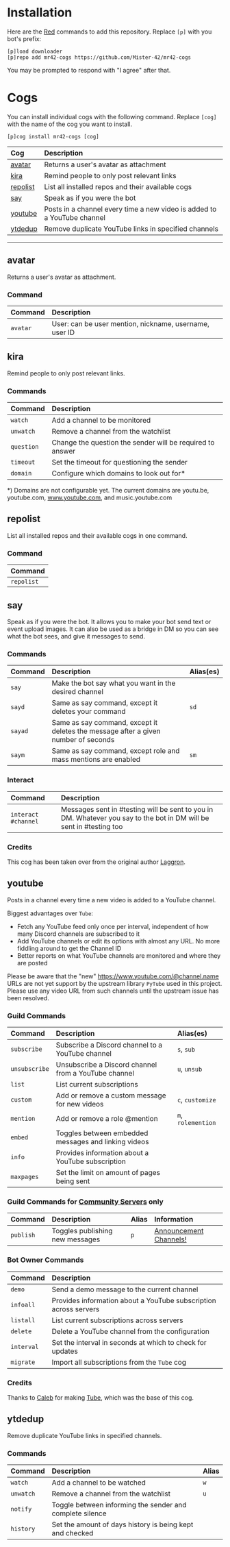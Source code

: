 # Installation
Here are the [Red](https://github.com/Cog-Creators/Red-DiscordBot) commands to add this repository. Replace `[p]` with you bot's prefix:

```text
[p]load downloader
[p]repo add mr42-cogs https://github.com/Mister-42/mr42-cogs
```

You may be prompted to respond with "I agree" after that.

# Cogs
You can install individual cogs with the following command. Replace `[cog]` with the name of the cog you want to install.

```text
[p]cog install mr42-cogs [cog]
```

| Cog                   | Description |
| :-------------------- | :---------- |
| [avatar](#avatar)     | Returns a user's avatar as attachment |
| [kira](#kira)         | Remind people to only post relevant links |
| [repolist](#repolist) | List all installed repos and their available cogs |
| [say](#say)           | Speak as if you were the bot |
| [youtube](#youtube)   | Posts in a channel every time a new video is added to a YouTube channel |
| [ytdedup](#ytdedup)   | Remove duplicate YouTube links in specified channels |

---

## avatar
Returns a user's avatar as attachment.

### Command
| Command  | Description                                            |
| :------- | :----------------------------------------------------- |
| `avatar` | User: can be user mention, nickname, username, user ID |

## kira
Remind people to only post relevant links.

### Commands
| Command    | Description                                               |
| :--------- | :-------------------------------------------------------- |
| `watch`    | Add a channel to be monitored                             |
| `unwatch`  | Remove a channel from the watchlist                       |
| `question` | Change the question the sender will be required to answer |
| `timeout`  | Set the timeout for questioning the sender                |
| `domain`   | Configure which domains to look out for*                  |

*) Domains are not configurable yet. The current domains are youtu.be, youtube.com, www.youtube.com, and music.youtube.com

## repolist
List all installed repos and their available cogs in one command.

### Command
| Command    |
| :--------- |
| `repolist` |

## say
Speak as if you were the bot. It allows you to make your bot send text or event upload images. It can also be used as a bridge in DM so you can see what the bot sees, and give it messages to send.

### Commands
| Command     | Description                                                                        | Alias(es) |
| :---------- | :--------------------------------------------------------------------------------- | :-------- |
| `say`       | Make the bot say what you want in the desired channel                              ||
| `sayd`      | Same as say command, except it deletes your command                                | `sd` |
| `sayad`     | Same as say command, except it deletes the message after a given number of seconds ||
| `saym`      | Same as say command, except role and mass mentions are enabled                     | `sm` |

### Interact
| Command             | Description |
| :------------------ | :---------- |
| `interact #channel` | Messages sent in #testing will be sent to you in DM. Whatever you say to the bot in DM will be sent in #testing too |

### Credits
This cog has been taken over from the original author [Laggron](https://github.com/laggron42/Laggrons-Dumb-Cogs/tree/dpy2.0).

## youtube
Posts in a channel every time a new video is added to a YouTube channel.

Biggest advantages over `Tube`:

-   Fetch any YouTube feed only once per interval, independent of how many Discord channels are subscribed to it
-   Add YouTube channels or edit its options with almost any URL. No more fiddling around to get the Channel ID
-   Better reports on what YouTube channels are monitored and where they are posted

Please be aware that the "new" https://www.youtube.com/@channel.name URLs are not yet support by the upstream library `PyTube` used in this project. Please use any video URL from such channels until the upstream issue has been resolved.

### Guild Commands
| Command       | Description                                          | Alias(es) |
| :------------ | :--------------------------------------------------- | :-------- |
| `subscribe`   | Subscribe a Discord channel to a YouTube channel     | `s`, `sub` |
| `unsubscribe` | Unsubscribe a Discord channel from a YouTube channel | `u`, `unsub` |
| `list`        | List current subscriptions                           ||
| `custom`      | Add or remove a custom message for new videos        | `c`, `customize` |
| `mention`     | Add or remove a role @mention                        | `m`, `rolemention` |
| `embed`       | Toggles between embedded messages and linking videos ||
| `info`        | Provides information about a YouTube subscription    ||
| `maxpages`    | Set the limit on amount of pages being sent          ||

### Guild Commands for [Community Servers](https://support.discord.com/hc/articles/360047132851) only
| Command   | Description                     | Alias | Information |
| :-------- | :------------------------------ | :---- | :---------- |
| `publish` | Toggles publishing new messages | `p`   | [Announcement Channels!](https://support.discord.com/hc/articles/360032008192) |

### Bot Owner Commands
| Command    | Description |
| :--------- | :---------- |
| `demo`     | Send a demo message to the current channel |
| `infoall`  | Provides information about a YouTube subscription across servers |
| `listall`  | List current subscriptions across servers |
| `delete`   | Delete a YouTube channel from the configuration |
| `interval` | Set the interval in seconds at which to check for updates |
| `migrate`  | Import all subscriptions from the `Tube` cog |

### Credits
Thanks to [Caleb](https://gitlab.com/CrunchBangDev) for making [Tube](https://gitlab.com/CrunchBangDev/cbd-cogs/-/tree/master/Tube), which was the base of this cog.

## ytdedup
Remove duplicate YouTube links in specified channels.

### Commands
| Command        | Description                                              | Alias |
| :------------- | :------------------------------------------------------- | :---- |
| `watch`        | Add a channel to be watched                              | `w` |
| `unwatch`      | Remove a channel from the watchlist                      | `u` |
| `notify`       | Toggle between informing the sender and complete silence ||
| `history`      | Set the amount of days history is being kept and checked ||
